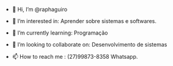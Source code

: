 - 👋 Hi, I’m @raphaguiro
- 👀 I’m interested in:
Aprender sobre sistemas e softwares.

- 🌱 I’m currently learning:
Programação

- 💞️ I’m looking to collaborate on:
Desenvolvimento de sistemas 

- 📫 How to reach me :
(27)99873-8358 Whatsapp.

<!---
raphaguiro/raphaguiro is a ✨ special ✨ repository because its `README.md` (this file) appears on your GitHub profile.
You can click the Preview link to take a look at your changes.
--->
